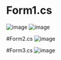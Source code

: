 # Form1.cs
![image](https://user-images.githubusercontent.com/111922323/190875283-da00870f-02b3-400b-9a9c-6b6f5213629f.png) ![image](https://user-images.githubusercontent.com/111922323/190875321-d6eb3867-68a9-42f4-84fa-eafc83546429.png)

#Form2.cs
![image](https://user-images.githubusercontent.com/111922323/190875367-71833ceb-400f-4dca-b406-49aaa36c9b49.png)


#Form3.cs
![image](https://user-images.githubusercontent.com/111922323/190875378-49996c29-16f4-4dee-a069-83dc4bda8cb7.png)
